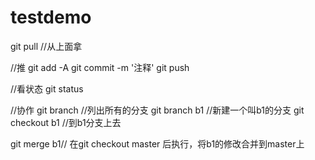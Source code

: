 # testdemo
git pull //从上面拿

//推
git add -A
git commit -m '注释'
git push

//看状态
git status

//协作
git branch //列出所有的分支
git branch b1 //新建一个叫b1的分支 
git checkout b1 //到b1分支上去

git merge b1// 在git checkout  master 后执行，将b1的修改合并到master上
